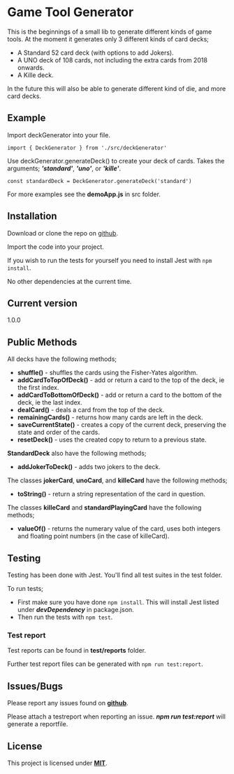 # Game Tool Generator

This is the beginnings of a small lib to generate different kinds of game tools. At the moment it generates only 3 different kinds of card decks; 
* A Standard 52 card deck (with options to add Jokers).
* A UNO deck of 108 cards, not including the extra cards from 2018 onwards.
* A Kille deck.

In the future this will also be able to generate different kind of die, and more card decks.

## Example

Import deckGenerator into your file.  
```
import { DeckGenerator } from './src/deckGenerator'
```

Use deckGenerator.generateDeck() to create your deck of cards. Takes the arguments; ___'standard'___, ___'uno'___, or ___'kille'___.  
```
const standardDeck = DeckGenerator.generateDeck('standard')
```

For more examples see the __demoApp.js__ in src folder.

## Installation

Download or clone the repo on [github](https://github.com/kkwydragonflame/L2).

Import the code into your project.

If you wish to run the tests for yourself you need to install Jest with `npm install`.

No other dependencies at the current time.

## Current version

1.0.0

## Public Methods

All decks have the following methods;

* **shuffle()** - shuffles the cards using the Fisher-Yates algorithm.
* **addCardToTopOfDeck()** - add or return a card to the top of the deck, ie the first index.
* **addCardToBottomOfDeck()** - add or return a card to the bottom of the deck, ie the last index.
* **dealCard()** - deals a card from the top of the deck.
* **remainingCards()** - returns how many cards are left in the deck.
* **saveCurrentState()** - creates a copy of the current deck, preserving the state and order of the cards.
* **resetDeck()** - uses the created copy to return to a previous state.

**StandardDeck** also have the following methods;

* **addJokerToDeck()** - adds two jokers to the deck.

The classes **jokerCard**, **unoCard**, and **killeCard** have the following methods;

* **toString()** - return a string representation of the card in question.

The classes **killeCard** and **standardPlayingCard** have the following methods;

* **valueOf()** - returns the numerary value of the card, uses both integers and floating point numbers (in the case of killeCard).

## Testing

Testing has been done with Jest. You'll find all test suites in the test folder.

To run tests;
  * First make sure you have done `npm install`.
    This will install Jest listed under ___devDependency___ in package.json.
  * Then run the tests with `npm test`.

### Test report

Test reports can be found in __test/reports__ folder.

Further test report files can be generated with `npm run test:report`.

## Issues/Bugs

Please report any issues found on __[github](https://github.com/kkwydragonflame/L2/issues)__.

Please attach a testreport when reporting an issue.
___npm run test:report___ will generate a reportfile.

## License

This project is licensed under __[MIT](https://en.wikipedia.org/wiki/MIT_License)__.
